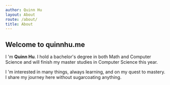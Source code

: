 ```yaml
---
author: Quinn Hu
layout: About
route: /about/
title: About
---
```


## Welcome to quinnhu.me
I 'm **Quinn Hu**. I hold a bachelor's degree in both Math and Computer Science and will finish my master studies in Computer Science this year.

I 'm interested in many things, always learning, and on my quest to mastery. I share my journey here without sugarcoating anything.

